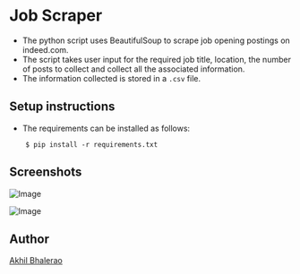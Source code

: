 # Job Scraper

- The python script uses BeautifulSoup to scrape job opening postings on indeed.com.
- The script takes user input for the required job title, location, the number of posts to collect and collect all the associated information.
- The information collected is stored in a `.csv` file.

## Setup instructions

- The requirements can be installed as follows:

```shell
    $ pip install -r requirements.txt
```

## Screenshots

![Image](https://i.imgur.com/ZJZDKSP.png)

![Image](https://i.imgur.com/jsPXeJH.png)


## Author
[Akhil Bhalerao](www.github.com/iamakkkhil)

